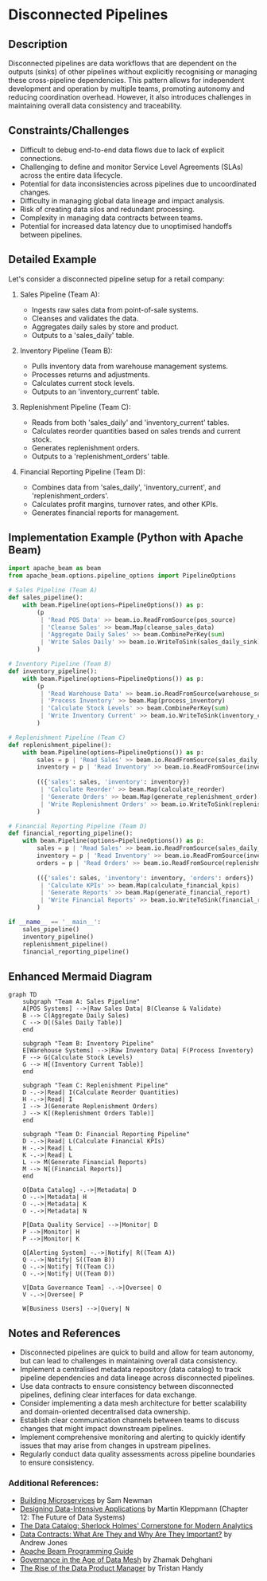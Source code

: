 # Disconnected Pipelines

## Description
Disconnected pipelines are data workflows that are dependent on the outputs (sinks) of other pipelines without explicitly recognising or managing these cross-pipeline dependencies. This pattern allows for independent development and operation by multiple teams, promoting autonomy and reducing coordination overhead. However, it also introduces challenges in maintaining overall data consistency and traceability.

## Constraints/Challenges
- Difficult to debug end-to-end data flows due to lack of explicit connections.
- Challenging to define and monitor Service Level Agreements (SLAs) across the entire data lifecycle.
- Potential for data inconsistencies across pipelines due to uncoordinated changes.
- Difficulty in managing global data lineage and impact analysis.
- Risk of creating data silos and redundant processing.
- Complexity in managing data contracts between teams.
- Potential for increased data latency due to unoptimised handoffs between pipelines.

## Detailed Example
Let's consider a disconnected pipeline setup for a retail company:

1. Sales Pipeline (Team A):
   - Ingests raw sales data from point-of-sale systems.
   - Cleanses and validates the data.
   - Aggregates daily sales by store and product.
   - Outputs to a 'sales_daily' table.

2. Inventory Pipeline (Team B):
   - Pulls inventory data from warehouse management systems.
   - Processes returns and adjustments.
   - Calculates current stock levels.
   - Outputs to an 'inventory_current' table.

3. Replenishment Pipeline (Team C):
   - Reads from both 'sales_daily' and 'inventory_current' tables.
   - Calculates reorder quantities based on sales trends and current stock.
   - Generates replenishment orders.
   - Outputs to a 'replenishment_orders' table.

4. Financial Reporting Pipeline (Team D):
   - Combines data from 'sales_daily', 'inventory_current', and 'replenishment_orders'.
   - Calculates profit margins, turnover rates, and other KPIs.
   - Generates financial reports for management.

## Implementation Example (Python with Apache Beam)

```python
import apache_beam as beam
from apache_beam.options.pipeline_options import PipelineOptions

# Sales Pipeline (Team A)
def sales_pipeline():
    with beam.Pipeline(options=PipelineOptions()) as p:
        (p
         | 'Read POS Data' >> beam.io.ReadFromSource(pos_source)
         | 'Cleanse Sales' >> beam.Map(cleanse_sales_data)
         | 'Aggregate Daily Sales' >> beam.CombinePerKey(sum)
         | 'Write Sales Daily' >> beam.io.WriteToSink(sales_daily_sink)
        )

# Inventory Pipeline (Team B)
def inventory_pipeline():
    with beam.Pipeline(options=PipelineOptions()) as p:
        (p
         | 'Read Warehouse Data' >> beam.io.ReadFromSource(warehouse_source)
         | 'Process Inventory' >> beam.Map(process_inventory)
         | 'Calculate Stock Levels' >> beam.CombinePerKey(sum)
         | 'Write Inventory Current' >> beam.io.WriteToSink(inventory_current_sink)
        )

# Replenishment Pipeline (Team C)
def replenishment_pipeline():
    with beam.Pipeline(options=PipelineOptions()) as p:
        sales = p | 'Read Sales' >> beam.io.ReadFromSource(sales_daily_source)
        inventory = p | 'Read Inventory' >> beam.io.ReadFromSource(inventory_current_source)
        
        (({'sales': sales, 'inventory': inventory})
         | 'Calculate Reorder' >> beam.Map(calculate_reorder)
         | 'Generate Orders' >> beam.Map(generate_replenishment_order)
         | 'Write Replenishment Orders' >> beam.io.WriteToSink(replenishment_orders_sink)
        )

# Financial Reporting Pipeline (Team D)
def financial_reporting_pipeline():
    with beam.Pipeline(options=PipelineOptions()) as p:
        sales = p | 'Read Sales' >> beam.io.ReadFromSource(sales_daily_source)
        inventory = p | 'Read Inventory' >> beam.io.ReadFromSource(inventory_current_source)
        orders = p | 'Read Orders' >> beam.io.ReadFromSource(replenishment_orders_source)
        
        (({'sales': sales, 'inventory': inventory, 'orders': orders})
         | 'Calculate KPIs' >> beam.Map(calculate_financial_kpis)
         | 'Generate Reports' >> beam.Map(generate_financial_report)
         | 'Write Financial Reports' >> beam.io.WriteToSink(financial_reports_sink)
        )

if __name__ == '__main__':
    sales_pipeline()
    inventory_pipeline()
    replenishment_pipeline()
    financial_reporting_pipeline()
```

## Enhanced Mermaid Diagram
```mermaid
graph TD
    subgraph "Team A: Sales Pipeline"
    A[POS Systems] -->|Raw Sales Data| B(Cleanse & Validate)
    B --> C(Aggregate Daily Sales)
    C --> D[(Sales Daily Table)]
    end
    
    subgraph "Team B: Inventory Pipeline"
    E[Warehouse Systems] -->|Raw Inventory Data| F(Process Inventory)
    F --> G(Calculate Stock Levels)
    G --> H[(Inventory Current Table)]
    end
    
    subgraph "Team C: Replenishment Pipeline"
    D -.->|Read| I(Calculate Reorder Quantities)
    H -.->|Read| I
    I --> J(Generate Replenishment Orders)
    J --> K[(Replenishment Orders Table)]
    end
    
    subgraph "Team D: Financial Reporting Pipeline"
    D -.->|Read| L(Calculate Financial KPIs)
    H -.->|Read| L
    K -.->|Read| L
    L --> M(Generate Financial Reports)
    M --> N[(Financial Reports)]
    end
    
    O[Data Catalog] -.->|Metadata| D
    O -.->|Metadata| H
    O -.->|Metadata| K
    O -.->|Metadata| N
    
    P[Data Quality Service] -->|Monitor| D
    P -->|Monitor| H
    P -->|Monitor| K
    
    Q[Alerting System] -.->|Notify| R((Team A))
    Q -.->|Notify| S((Team B))
    Q -.->|Notify| T((Team C))
    Q -.->|Notify| U((Team D))
    
    V[Data Governance Team] -.->|Oversee| O
    V -.->|Oversee| P
    
    W[Business Users] -->|Query| N
```

## Notes and References
- Disconnected pipelines are quick to build and allow for team autonomy, but can lead to challenges in maintaining overall data consistency.
- Implement a centralised metadata repository (data catalog) to track pipeline dependencies and data lineage across disconnected pipelines.
- Use data contracts to ensure consistency between disconnected pipelines, defining clear interfaces for data exchange.
- Consider implementing a data mesh architecture for better scalability and domain-oriented decentralised data ownership.
- Establish clear communication channels between teams to discuss changes that might impact downstream pipelines.
- Implement comprehensive monitoring and alerting to quickly identify issues that may arise from changes in upstream pipelines.
- Regularly conduct data quality assessments across pipeline boundaries to ensure consistency.

### Additional References:
- [Building Microservices](https://samnewman.io/books/building_microservices_2nd_edition/) by Sam Newman
- [Designing Data-Intensive Applications](https://dataintensive.net/) by Martin Kleppmann (Chapter 12: The Future of Data Systems)
- [The Data Catalog: Sherlock Holmes' Cornerstone for Modern Analytics](https://towardsdatascience.com/the-data-catalog-sherlock-holmes-cornerstone-for-modern-analytics-9cbab47373cc)
- [Data Contracts: What Are They and Why Are They Important?](https://towardsdatascience.com/data-contracts-what-are-they-and-why-are-they-important-89aeba4d5cd3) by Andrew Jones
- [Apache Beam Programming Guide](https://beam.apache.org/documentation/programming-guide/)
- [Governance in the Age of Data Mesh](https://martinfowler.com/articles/data-mesh-governance.html) by Zhamak Dehghani
- [The Rise of the Data Product Manager](https://medium.com/geekculture/the-rise-of-the-data-product-manager-8af8d8a64ea0) by Tristan Handy